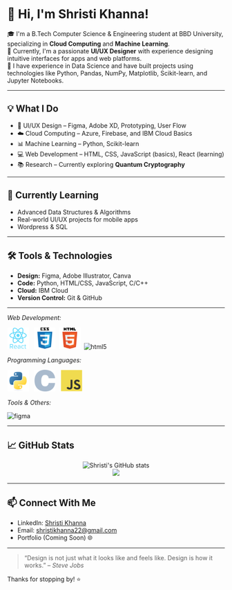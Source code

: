 # 👋 Hi, I'm Shristi Khanna!

🎓 I'm a B.Tech Computer Science & Engineering student at BBD University, specializing in **Cloud Computing** and **Machine Learning**.  
💼 Currently, I'm a passionate **UI/UX Designer** with experience designing intuitive interfaces for apps and web platforms.  
🚀 I have experience in Data Science and have built projects using technologies like Python, Pandas, NumPy, Matplotlib, Scikit-learn, and Jupyter Notebooks.

---

## 💡 What I Do

- 🎨 UI/UX Design – Figma, Adobe XD, Prototyping, User Flow
- ☁️ Cloud Computing – Azure, Firebase, and IBM Cloud Basics
- 📊 Machine Learning – Python, Scikit-learn
- 💻 Web Development – HTML, CSS, JavaScript (basics), React (learning)
- 📚 Research – Currently exploring **Quantum Cryptography**

---

## 🌱 Currently Learning

- Advanced Data Structures & Algorithms
- Real-world UI/UX projects for mobile apps
- Wordpress & SQL

---

## 🛠️ Tools & Technologies

- **Design:** Figma, Adobe Illustrator, Canva  
- **Code:** Python, HTML/CSS, JavaScript, C/C++
- **Cloud:** IBM Cloud
- **Version Control:** Git & GitHub

---

*Web Development:*  

<img src="https://raw.githubusercontent.com/devicons/devicon/master/icons/react/react-original-wordmark.svg" alt="react" width="50"/> &nbsp;
<img src="https://raw.githubusercontent.com/devicons/devicon/master/icons/css3/css3-original-wordmark.svg" alt="css3" width="50"/>&nbsp;
<img src="https://raw.githubusercontent.com/devicons/devicon/master/icons/html5/html5-original-wordmark.svg" alt="html5" width="50"/>&nbsp;
<img src="https://cdn.jsdelivr.net/gh/devicons/devicon/icons/wordpress/wordpress-original.svg" alt="html5" width="50"/>&nbsp;


*Programming Languages:*  

<img src="https://raw.githubusercontent.com/devicons/devicon/master/icons/python/python-original.svg" alt="python" width="50"/> &nbsp;
<img src="https://raw.githubusercontent.com/devicons/devicon/master/icons/c/c-original.svg" alt="c" width="50"/> &nbsp;
<img src="https://raw.githubusercontent.com/devicons/devicon/master/icons/javascript/javascript-original.svg" alt="javascript" width="50"/> &nbsp;

*Tools & Others:*  

<img src="https://www.vectorlogo.zone/logos/figma/figma-icon.svg" alt="figma" width="50"/>&nbsp;

---
## 📈 GitHub Stats

<p align="center">
  <img src="https://github-readme-stats.vercel.app/api?username=shristikhanna&show_icons=true&theme=github_dark" alt="Shristi's GitHub stats" />
  <br>
  <img src="https://github-readme-stats.vercel.app/api/top-langs/?username=shristikhanna&layout=compact&theme=github_dark" />
</p>

---

## 📫 Connect With Me

- LinkedIn: [Shristi Khanna](https://www.linkedin.com/in/shristikhanna22/)
- Email: shristikhanna22@gmail.com
- Portfolio (Coming Soon) 🌐

---

> “Design is not just what it looks like and feels like. Design is how it works.” – *Steve Jobs*

Thanks for stopping by! ⭐
